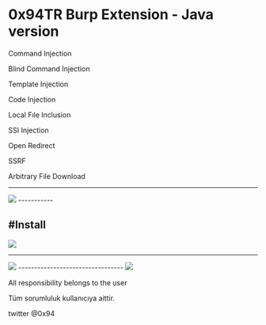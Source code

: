 
# 0x94TR Burp Extension - Java version

Command Injection

Blind Command Injection

Template Injection

Code Injection

Local Fıle Inclusion

SSI Injection

Open Redirect

SSRF

Arbitrary File Download

-----------

<img src="https://raw.githubusercontent.com/antichown/0x94TR/master/watch.gif">
-----------

#Install
-----------------------------
<img src="https://raw.githubusercontent.com/antichown/0x94TR/master/94_1.png">

---------------------------------

<img src="https://raw.githubusercontent.com/antichown/0x94TR/master/94_2.png">
---------------------------------

<img src="https://raw.githubusercontent.com/antichown/0x94TR/master/94_3.png">

All responsibility belongs to the user

Tüm sorumluluk kullanıcıya aittir.

twitter @0x94
